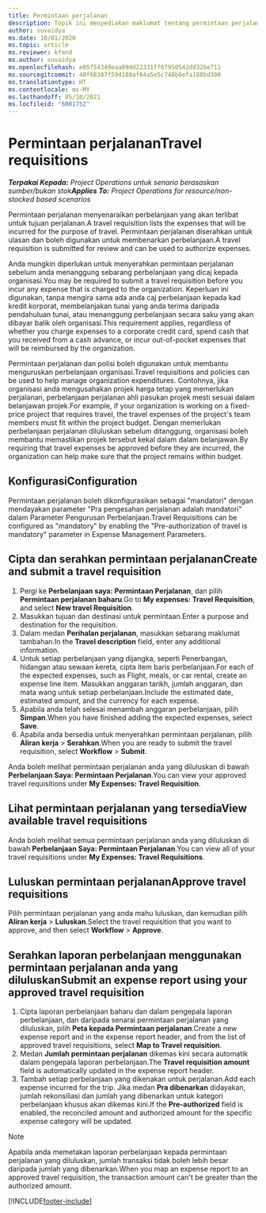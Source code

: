 ```yaml
---
title: Permintaan perjalanan
description: Topik ini menyediakan maklumat tentang permintaan perjalanan.
author: suvaidya
ms.date: 10/01/2020
ms.topic: article
ms.reviewer: kfend
ms.author: suvaidya
ms.openlocfilehash: e05f54349eaa09dd22331ff07950542dd326e711
ms.sourcegitcommit: 40f68387f594180af64a5e5c748b6efa188bd300
ms.translationtype: HT
ms.contentlocale: ms-MY
ms.lasthandoff: 05/10/2021
ms.locfileid: "6001752"
---
```

# <a name="travel-requisitions"></a><span data-ttu-id="8c052-103">Permintaan perjalanan</span><span class="sxs-lookup"><span data-stu-id="8c052-103">Travel requisitions</span></span>

<span data-ttu-id="8c052-104">_**Terpakai Kepada:** Project Operations untuk senario berasaskan sumber/bukan stok_</span><span class="sxs-lookup"><span data-stu-id="8c052-104">_**Applies To:** Project Operations for resource/non-stocked based scenarios_</span></span>

<span data-ttu-id="8c052-105">Permintaan perjalanan menyenaraikan perbelanjaan yang akan terlibat untuk tujuan perjalanan.</span><span class="sxs-lookup"><span data-stu-id="8c052-105">A travel requisition lists the expenses that will be incurred for the purpose of travel.</span></span> <span data-ttu-id="8c052-106">Permintaan perjalanan diserahkan untuk ulasan dan boleh digunakan untuk membenarkan perbelanjaan.</span><span class="sxs-lookup"><span data-stu-id="8c052-106">A travel requisition is submitted for review and can be used to authorize expenses.</span></span>

<span data-ttu-id="8c052-107">Anda mungkin diperlukan untuk menyerahkan permintaan perjalanan sebelum anda menanggung sebarang perbelanjaan yang dicaj kepada organisasi.</span><span class="sxs-lookup"><span data-stu-id="8c052-107">You may be required to submit a travel requisition before you incur any expense that is charged to the organization.</span></span> <span data-ttu-id="8c052-108">Keperluan ini digunakan, tanpa mengira sama ada anda caj perbelanjaan kepada kad kredit korporat, membelanjakan tunai yang anda terima daripada pendahuluan tunai, atau menanggung perbelanjaan secara saku yang akan dibayar balik oleh organisasi.</span><span class="sxs-lookup"><span data-stu-id="8c052-108">This requirement applies, regardless of whether you charge expenses to a corporate credit card, spend cash that you received from a cash advance, or incur out-of-pocket expenses that will be reimbursed by the organization.</span></span>

<span data-ttu-id="8c052-109">Permintaan perjalanan dan polisi boleh digunakan untuk membantu menguruskan perbelanjaan organisasi.</span><span class="sxs-lookup"><span data-stu-id="8c052-109">Travel requisitions and policies can be used to help manage organization expenditures.</span></span> <span data-ttu-id="8c052-110">Contohnya, jika organisasi anda mengusahakan projek harga tetap yang memerlukan perjalanan, perbelanjaan perjalanan ahli pasukan projek mesti sesuai dalam belanjawan projek.</span><span class="sxs-lookup"><span data-stu-id="8c052-110">For example, if your organization is working on a fixed-price project that requires travel, the travel expenses of the project's team members must fit within the project budget.</span></span> <span data-ttu-id="8c052-111">Dengan memerlukan perbelanjaan perjalanan diluluskan sebelum ditanggung, organisasi boleh membantu memastikan projek tersebut kekal dalam dalam belanjawan.</span><span class="sxs-lookup"><span data-stu-id="8c052-111">By requiring that travel expenses be approved before they are incurred, the organization can help make sure that the project remains within budget.</span></span>

## <a name="configuration"></a><span data-ttu-id="8c052-112">Konfigurasi</span><span class="sxs-lookup"><span data-stu-id="8c052-112">Configuration</span></span> 

<span data-ttu-id="8c052-113">Permintaan perjalanan boleh dikonfigurasikan sebagai "mandatori" dengan mendayakan parameter "Pra pengesahan perjalanan adalah mandatori" dalam Parameter Pengurusan Perbelanjaan.</span><span class="sxs-lookup"><span data-stu-id="8c052-113">Travel Requisitions can be configured as "mandatory" by enabling the "Pre-authorization of travel is mandatory" parameter in Expense Management Parameters.</span></span> 

## <a name="create-and-submit-a-travel-requisition"></a><span data-ttu-id="8c052-114">Cipta dan serahkan permintaan perjalanan</span><span class="sxs-lookup"><span data-stu-id="8c052-114">Create and submit a travel requisition</span></span>

1. <span data-ttu-id="8c052-115">Pergi ke **Perbelanjaan saya: Permintaan Perjalanan**, dan pilih **Permintaan perjalanan baharu**.</span><span class="sxs-lookup"><span data-stu-id="8c052-115">Go to **My expenses: Travel Requisition**, and select **New travel Requisition**.</span></span>
2. <span data-ttu-id="8c052-116">Masukkan tujuan dan destinasi untuk permintaan.</span><span class="sxs-lookup"><span data-stu-id="8c052-116">Enter a purpose and destination for the requisition.</span></span>
3. <span data-ttu-id="8c052-117">Dalam medan  **Perihalan perjalanan**, masukkan sebarang maklumat tambahan.</span><span class="sxs-lookup"><span data-stu-id="8c052-117">In the  **Travel description** field, enter any additional information.</span></span> 
4. <span data-ttu-id="8c052-118">Untuk setiap perbelanjaan yang dijangka, seperti Penerbangan, hidangan atau sewaan kereta, cipta item baris perbelanjaan.</span><span class="sxs-lookup"><span data-stu-id="8c052-118">For each of the expected expenses, such as Flight, meals, or car rental, create an expense line item.</span></span> <span data-ttu-id="8c052-119">Masukkan anggaran tarikh, jumlah anggaran, dan mata wang untuk setiap perbelanjaan.</span><span class="sxs-lookup"><span data-stu-id="8c052-119">Include the estimated date, estimated amount, and the currency for each expense.</span></span> 
5. <span data-ttu-id="8c052-120">Apabila anda telah selesai menambah anggaran perbelanjaan, pilih **Simpan**.</span><span class="sxs-lookup"><span data-stu-id="8c052-120">When you have finished adding the expected expenses, select **Save**.</span></span>
6. <span data-ttu-id="8c052-121">Apabila anda bersedia untuk menyerahkan permintaan perjalanan, pilih **Aliran kerja** > **Serahkan**.</span><span class="sxs-lookup"><span data-stu-id="8c052-121">When you are ready to submit the travel requisition, select **Workflow** > **Submit**.</span></span>

<span data-ttu-id="8c052-122">Anda boleh melihat permintaan perjalanan anda yang diluluskan di bawah **Perbelanjaan Saya: Permintaan Perjalanan**.</span><span class="sxs-lookup"><span data-stu-id="8c052-122">You can view your approved travel requisitions under **My Expenses: Travel Requisition**.</span></span> 

## <a name="view-available-travel-requisitions"></a><span data-ttu-id="8c052-123">Lihat permintaan perjalanan yang tersedia</span><span class="sxs-lookup"><span data-stu-id="8c052-123">View available travel requisitions</span></span>

<span data-ttu-id="8c052-124">Anda boleh melihat semua permintaan perjalanan anda yang diluluskan di bawah **Perbelanjaan Saya: Permintaan Perjalanan**.</span><span class="sxs-lookup"><span data-stu-id="8c052-124">You can view all of your travel requisitions under **My Expenses: Travel Requisitions**.</span></span>

## <a name="approve-travel-requisitions"></a><span data-ttu-id="8c052-125">Luluskan permintaan perjalanan</span><span class="sxs-lookup"><span data-stu-id="8c052-125">Approve travel requisitions</span></span>

<span data-ttu-id="8c052-126">Pilih permintaan perjalanan yang anda mahu luluskan, dan kemudian pilih **Aliran kerja** > **Luluskan**.</span><span class="sxs-lookup"><span data-stu-id="8c052-126">Select the travel requisition that you want to approve, and then select **Workflow** > **Approve**.</span></span>  

## <a name="submit-an-expense-report-using-your-approved-travel-requisition"></a><span data-ttu-id="8c052-127">Serahkan laporan perbelanjaan menggunakan permintaan perjalanan anda yang diluluskan</span><span class="sxs-lookup"><span data-stu-id="8c052-127">Submit an expense report using your approved travel requisition</span></span>

1. <span data-ttu-id="8c052-128">Cipta laporan perbelanjaan baharu dan dalam pengepala laporan perbelanjaan, dan daripada senarai permintaan perjalanan yang diluluskan, pilih **Peta kepada Permintaan perjalanan**.</span><span class="sxs-lookup"><span data-stu-id="8c052-128">Create a new expense report and in the expense report header, and from the list of approved travel requisitions, select **Map to Travel requisition**.</span></span>
2. <span data-ttu-id="8c052-129">Medan **Jumlah permintaan perjalanan** dikemas kini secara automatik dalam pengepala laporan perbelanjaan.</span><span class="sxs-lookup"><span data-stu-id="8c052-129">The **Travel requisition amount** field is automatically updated in the expense report header.</span></span>
3. <span data-ttu-id="8c052-130">Tambah setiap perbelanjaan yang dikenakan untuk perjalanan.</span><span class="sxs-lookup"><span data-stu-id="8c052-130">Add each expense incurred for the trip.</span></span> <span data-ttu-id="8c052-131">Jika medan **Pra dibenarkan** didayakan, jumlah rekonsiliasi dan jumlah yang dibenarkan untuk kategori perbelanjaan khusus akan dikemas kini.</span><span class="sxs-lookup"><span data-stu-id="8c052-131">If the **Pre-authorized** field is enabled, the reconciled amount and authorized amount for the specific expense category will be updated.</span></span>

> [!NOTE]
> <span data-ttu-id="8c052-132">Apabila anda memetakan laporan perbelanjaan kepada permintaan perjalanan yang diluluskan, jumlah transaksi tidak boleh lebih besar daripada jumlah yang dibenarkan.</span><span class="sxs-lookup"><span data-stu-id="8c052-132">When you map an expense report to an approved travel requisition, the transaction amount can't be greater than the authorized amount.</span></span> 


[!INCLUDE[footer-include](../includes/footer-banner.md)]